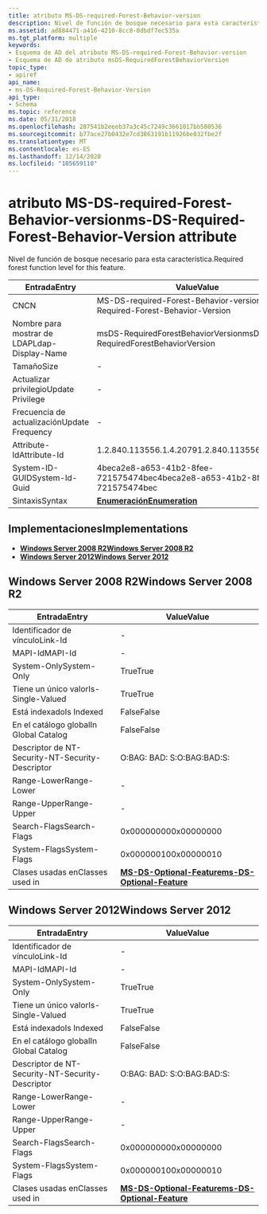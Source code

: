 ```yaml
---
title: atributo MS-DS-required-Forest-Behavior-version
description: Nivel de función de bosque necesario para esta característica.
ms.assetid: ad884471-a416-4210-8cc8-0dbdf7ec535a
ms.tgt_platform: multiple
keywords:
- Esquema de AD del atributo MS-DS-required-Forest-Behavior-version
- Esquema de AD de atributo msDS-RequiredForestBehaviorVersion
topic_type:
- apiref
api_name:
- ms-DS-Required-Forest-Behavior-Version
api_type:
- Schema
ms.topic: reference
ms.date: 05/31/2018
ms.openlocfilehash: 287541b2eeeb37a3c45c7249c3661017bb580536
ms.sourcegitcommit: b77ace27b0432e7cd3863191b11926be032fbe2f
ms.translationtype: MT
ms.contentlocale: es-ES
ms.lasthandoff: 12/14/2020
ms.locfileid: "105659110"
---
```

# <a name="ms-ds-required-forest-behavior-version-attribute"></a><span data-ttu-id="2e017-105">atributo MS-DS-required-Forest-Behavior-version</span><span class="sxs-lookup"><span data-stu-id="2e017-105">ms-DS-Required-Forest-Behavior-Version attribute</span></span>

<span data-ttu-id="2e017-106">Nivel de función de bosque necesario para esta característica.</span><span class="sxs-lookup"><span data-stu-id="2e017-106">Required forest function level for this feature.</span></span>



| <span data-ttu-id="2e017-107">Entrada</span><span class="sxs-lookup"><span data-stu-id="2e017-107">Entry</span></span> | <span data-ttu-id="2e017-108">Value</span><span class="sxs-lookup"><span data-stu-id="2e017-108">Value</span></span> |
|-------------------|----------------------------------------|
| <span data-ttu-id="2e017-109">CN</span><span class="sxs-lookup"><span data-stu-id="2e017-109">CN</span></span>                | <span data-ttu-id="2e017-110">MS-DS-required-Forest-Behavior-version</span><span class="sxs-lookup"><span data-stu-id="2e017-110">ms-DS-Required-Forest-Behavior-Version</span></span> |
| <span data-ttu-id="2e017-111">Nombre para mostrar de LDAP</span><span class="sxs-lookup"><span data-stu-id="2e017-111">Ldap-Display-Name</span></span> | <span data-ttu-id="2e017-112">msDS-RequiredForestBehaviorVersion</span><span class="sxs-lookup"><span data-stu-id="2e017-112">msDS-RequiredForestBehaviorVersion</span></span>     |
| <span data-ttu-id="2e017-113">Tamaño</span><span class="sxs-lookup"><span data-stu-id="2e017-113">Size</span></span>              | \-                                     |
| <span data-ttu-id="2e017-114">Actualizar privilegio</span><span class="sxs-lookup"><span data-stu-id="2e017-114">Update Privilege</span></span>  | \-                                     |
| <span data-ttu-id="2e017-115">Frecuencia de actualización</span><span class="sxs-lookup"><span data-stu-id="2e017-115">Update Frequency</span></span>  | \-                                     |
| <span data-ttu-id="2e017-116">Attribute-Id</span><span class="sxs-lookup"><span data-stu-id="2e017-116">Attribute-Id</span></span>      | <span data-ttu-id="2e017-117">1.2.840.113556.1.4.2079</span><span class="sxs-lookup"><span data-stu-id="2e017-117">1.2.840.113556.1.4.2079</span></span>                |
| <span data-ttu-id="2e017-118">System-ID-GUID</span><span class="sxs-lookup"><span data-stu-id="2e017-118">System-Id-Guid</span></span>    | <span data-ttu-id="2e017-119">4beca2e8-a653-41b2-8fee-721575474bec</span><span class="sxs-lookup"><span data-stu-id="2e017-119">4beca2e8-a653-41b2-8fee-721575474bec</span></span>   |
| <span data-ttu-id="2e017-120">Sintaxis</span><span class="sxs-lookup"><span data-stu-id="2e017-120">Syntax</span></span>            | [<span data-ttu-id="2e017-121">**Enumeración**</span><span class="sxs-lookup"><span data-stu-id="2e017-121">**Enumeration**</span></span>](s-enumeration.md)   |



## <a name="implementations"></a><span data-ttu-id="2e017-122">Implementaciones</span><span class="sxs-lookup"><span data-stu-id="2e017-122">Implementations</span></span>

-   [<span data-ttu-id="2e017-123">**Windows Server 2008 R2**</span><span class="sxs-lookup"><span data-stu-id="2e017-123">**Windows Server 2008 R2**</span></span>](#windows-server-2008-r2)
-   [<span data-ttu-id="2e017-124">**Windows Server 2012**</span><span class="sxs-lookup"><span data-stu-id="2e017-124">**Windows Server 2012**</span></span>](#windows-server-2012)

## <a name="windows-server-2008-r2"></a><span data-ttu-id="2e017-125">Windows Server 2008 R2</span><span class="sxs-lookup"><span data-stu-id="2e017-125">Windows Server 2008 R2</span></span>



| <span data-ttu-id="2e017-126">Entrada</span><span class="sxs-lookup"><span data-stu-id="2e017-126">Entry</span></span> | <span data-ttu-id="2e017-127">Value</span><span class="sxs-lookup"><span data-stu-id="2e017-127">Value</span></span> |
|------------------------|---------------------------------------------------------------------|
| <span data-ttu-id="2e017-128">Identificador de vínculo</span><span class="sxs-lookup"><span data-stu-id="2e017-128">Link-Id</span></span>                | \-                                                                  |
| <span data-ttu-id="2e017-129">MAPI-Id</span><span class="sxs-lookup"><span data-stu-id="2e017-129">MAPI-Id</span></span>                | \-                                                                  |
| <span data-ttu-id="2e017-130">System-Only</span><span class="sxs-lookup"><span data-stu-id="2e017-130">System-Only</span></span>            | <span data-ttu-id="2e017-131">True</span><span class="sxs-lookup"><span data-stu-id="2e017-131">True</span></span>                                                                |
| <span data-ttu-id="2e017-132">Tiene un único valor</span><span class="sxs-lookup"><span data-stu-id="2e017-132">Is-Single-Valued</span></span>       | <span data-ttu-id="2e017-133">True</span><span class="sxs-lookup"><span data-stu-id="2e017-133">True</span></span>                                                                |
| <span data-ttu-id="2e017-134">Está indexado</span><span class="sxs-lookup"><span data-stu-id="2e017-134">Is Indexed</span></span>             | <span data-ttu-id="2e017-135">False</span><span class="sxs-lookup"><span data-stu-id="2e017-135">False</span></span>                                                               |
| <span data-ttu-id="2e017-136">En el catálogo global</span><span class="sxs-lookup"><span data-stu-id="2e017-136">In Global Catalog</span></span>      | <span data-ttu-id="2e017-137">False</span><span class="sxs-lookup"><span data-stu-id="2e017-137">False</span></span>                                                               |
| <span data-ttu-id="2e017-138">Descriptor de NT-Security-</span><span class="sxs-lookup"><span data-stu-id="2e017-138">NT-Security-Descriptor</span></span> | <span data-ttu-id="2e017-139">O:BAG: BAD: S:</span><span class="sxs-lookup"><span data-stu-id="2e017-139">O:BAG:BAD:S:</span></span>                                                        |
| <span data-ttu-id="2e017-140">Range-Lower</span><span class="sxs-lookup"><span data-stu-id="2e017-140">Range-Lower</span></span>            | \-                                                                  |
| <span data-ttu-id="2e017-141">Range-Upper</span><span class="sxs-lookup"><span data-stu-id="2e017-141">Range-Upper</span></span>            | \-                                                                  |
| <span data-ttu-id="2e017-142">Search-Flags</span><span class="sxs-lookup"><span data-stu-id="2e017-142">Search-Flags</span></span>           | <span data-ttu-id="2e017-143">0x00000000</span><span class="sxs-lookup"><span data-stu-id="2e017-143">0x00000000</span></span>                                                          |
| <span data-ttu-id="2e017-144">System-Flags</span><span class="sxs-lookup"><span data-stu-id="2e017-144">System-Flags</span></span>           | <span data-ttu-id="2e017-145">0x00000010</span><span class="sxs-lookup"><span data-stu-id="2e017-145">0x00000010</span></span>                                                          |
| <span data-ttu-id="2e017-146">Clases usadas en</span><span class="sxs-lookup"><span data-stu-id="2e017-146">Classes used in</span></span>        | [<span data-ttu-id="2e017-147">**MS-DS-Optional-Feature**</span><span class="sxs-lookup"><span data-stu-id="2e017-147">**ms-DS-Optional-Feature**</span></span>](c-msds-optionalfeature.md)<br/> |



## <a name="windows-server-2012"></a><span data-ttu-id="2e017-148">Windows Server 2012</span><span class="sxs-lookup"><span data-stu-id="2e017-148">Windows Server 2012</span></span>



| <span data-ttu-id="2e017-149">Entrada</span><span class="sxs-lookup"><span data-stu-id="2e017-149">Entry</span></span> | <span data-ttu-id="2e017-150">Value</span><span class="sxs-lookup"><span data-stu-id="2e017-150">Value</span></span> |
|------------------------|---------------------------------------------------------------------|
| <span data-ttu-id="2e017-151">Identificador de vínculo</span><span class="sxs-lookup"><span data-stu-id="2e017-151">Link-Id</span></span>                | \-                                                                  |
| <span data-ttu-id="2e017-152">MAPI-Id</span><span class="sxs-lookup"><span data-stu-id="2e017-152">MAPI-Id</span></span>                | \-                                                                  |
| <span data-ttu-id="2e017-153">System-Only</span><span class="sxs-lookup"><span data-stu-id="2e017-153">System-Only</span></span>            | <span data-ttu-id="2e017-154">True</span><span class="sxs-lookup"><span data-stu-id="2e017-154">True</span></span>                                                                |
| <span data-ttu-id="2e017-155">Tiene un único valor</span><span class="sxs-lookup"><span data-stu-id="2e017-155">Is-Single-Valued</span></span>       | <span data-ttu-id="2e017-156">True</span><span class="sxs-lookup"><span data-stu-id="2e017-156">True</span></span>                                                                |
| <span data-ttu-id="2e017-157">Está indexado</span><span class="sxs-lookup"><span data-stu-id="2e017-157">Is Indexed</span></span>             | <span data-ttu-id="2e017-158">False</span><span class="sxs-lookup"><span data-stu-id="2e017-158">False</span></span>                                                               |
| <span data-ttu-id="2e017-159">En el catálogo global</span><span class="sxs-lookup"><span data-stu-id="2e017-159">In Global Catalog</span></span>      | <span data-ttu-id="2e017-160">False</span><span class="sxs-lookup"><span data-stu-id="2e017-160">False</span></span>                                                               |
| <span data-ttu-id="2e017-161">Descriptor de NT-Security-</span><span class="sxs-lookup"><span data-stu-id="2e017-161">NT-Security-Descriptor</span></span> | <span data-ttu-id="2e017-162">O:BAG: BAD: S:</span><span class="sxs-lookup"><span data-stu-id="2e017-162">O:BAG:BAD:S:</span></span>                                                        |
| <span data-ttu-id="2e017-163">Range-Lower</span><span class="sxs-lookup"><span data-stu-id="2e017-163">Range-Lower</span></span>            | \-                                                                  |
| <span data-ttu-id="2e017-164">Range-Upper</span><span class="sxs-lookup"><span data-stu-id="2e017-164">Range-Upper</span></span>            | \-                                                                  |
| <span data-ttu-id="2e017-165">Search-Flags</span><span class="sxs-lookup"><span data-stu-id="2e017-165">Search-Flags</span></span>           | <span data-ttu-id="2e017-166">0x00000000</span><span class="sxs-lookup"><span data-stu-id="2e017-166">0x00000000</span></span>                                                          |
| <span data-ttu-id="2e017-167">System-Flags</span><span class="sxs-lookup"><span data-stu-id="2e017-167">System-Flags</span></span>           | <span data-ttu-id="2e017-168">0x00000010</span><span class="sxs-lookup"><span data-stu-id="2e017-168">0x00000010</span></span>                                                          |
| <span data-ttu-id="2e017-169">Clases usadas en</span><span class="sxs-lookup"><span data-stu-id="2e017-169">Classes used in</span></span>        | [<span data-ttu-id="2e017-170">**MS-DS-Optional-Feature**</span><span class="sxs-lookup"><span data-stu-id="2e017-170">**ms-DS-Optional-Feature**</span></span>](c-msds-optionalfeature.md)<br/> |



 

 





